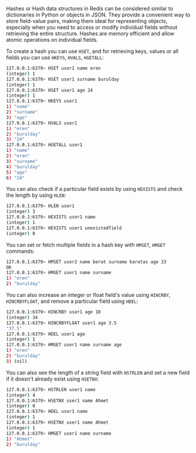 Hashes or Hash data structures in Redis can be considered similar to dictionaries in Python or objects in JSON. They provide a convenient way to store field-value pairs, making them ideal for representing objects, especially when you need to access or modify individual fields without retrieving the entire structure. Hashes are memory efficient and allow atomic operations on individual fields.

To create a hash you can use `HSET`, and for retrieving keys, values or all fields you can use `HKEYS`, `HVALS`, `HGETALL`:
```bash
127.0.0.1:6379> HSET user1 name eren
(integer) 1
127.0.0.1:6379> HSET user1 surname burulday
(integer) 1
127.0.0.1:6379> HSET user1 age 24
(integer) 1
127.0.0.1:6379> HKEYS user1
1) "name"
2) "surname"
3) "age"
127.0.0.1:6379> HVALS user1
1) "eren"
2) "burulday"
3) "24"
127.0.0.1:6379> HGETALL user1
1) "name"
2) "eren"
3) "surname"
4) "burulday"
5) "age"
6) "24"
```

You can also check if a particular field exists by using `HEXISTS` and check the length by using `HLEN`:
```bash
127.0.0.1:6379> HLEN user1
(integer) 3
127.0.0.1:6379> HEXISTS user1 name
(integer) 1
127.0.0.1:6379> HEXISTS user1 unexistedfield
(integer) 0
```

You can set or fetch multiple fields in a hash key with `HMSET`, `HMGET` commands:
```bash
127.0.0.1:6379> HMSET user2 name berat surname karatas age 23
OK
127.0.0.1:6379> HMGET user1 name surname
1) "eren"
2) "burulday"
```

You can also increase an integer or float field's value using `HINCRBY`, `HINCRBYFLOAT`, and remove a particular field using `HDEL`:
```bash
127.0.0.1:6379> HINCRBY user1 age 10
(integer) 34
127.0.0.1:6379> HINCRBYFLOAT user1 age 3.5
"37.5"
127.0.0.1:6379> HDEL user1 age
(integer) 1
127.0.0.1:6379> HMGET user1 name surname age
1) "eren"
2) "burulday"
3) (nil)
```

You can also see the length of a string field with `HSTRLEN` and set a new field if it doesn't already exist using `HSETNX`:
```bash
127.0.0.1:6379> HSTRLEN user1 name
(integer) 4
127.0.0.1:6379> HSETNX user1 name Ahmet
(integer) 0
127.0.0.1:6379> HDEL user1 name
(integer) 1
127.0.0.1:6379> HSETNX user1 name Ahmet
(integer) 1
127.0.0.1:6379> HMGET user1 name surname
1) "Ahmet"
2) "burulday"
```